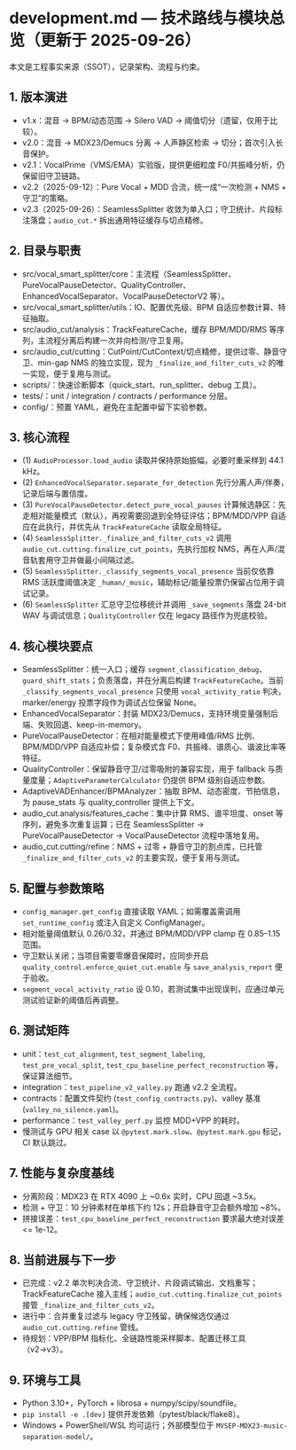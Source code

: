 <!-- File: development.md -->
<!-- AI-SUMMARY: 记录 Vocal Smart Splitter 的架构、流程、测试矩阵与近期演进。 -->

# development.md — 技术路线与模块总览（更新于 2025-09-26）

本文是工程事实来源（SSOT），记录架构、流程与约束。

## 1. 版本演进
- v1.x：混音 -> BPM/动态范围 -> Silero VAD -> 阈值切分（遗留，仅用于比较）。
- v2.0：混音 -> MDX23/Demucs 分离 -> 人声静区检索 -> 切分；首次引入长音保护。
- v2.1：VocalPrime（VMS/EMA）实验版，提供更细粒度 F0/共振峰分析，仍保留旧守卫链路。
- v2.2（2025-09-12）：Pure Vocal + MDD 合流，统一成“一次检测 + NMS + 守卫”的策略。
- v2.3（2025-09-26）：SeamlessSplitter 收敛为单入口；守卫统计、片段标注落盘；`audio_cut.*` 拆出通用特征缓存与切点精修。

## 2. 目录与职责
- src/vocal_smart_splitter/core：主流程（SeamlessSplitter、PureVocalPauseDetector、QualityController、EnhancedVocalSeparator、VocalPauseDetectorV2 等）。
- src/vocal_smart_splitter/utils：IO、配置优先级、BPM 自适应参数计算、特征抽取。
- src/audio_cut/analysis：TrackFeatureCache，缓存 BPM/MDD/RMS 等序列，主流程分离后构建一次并向检测/守卫复用。
- src/audio_cut/cutting：CutPoint/CutContext/切点精修，提供过零、静音守卫、min-gap NMS 的独立实现，现为 `_finalize_and_filter_cuts_v2` 的唯一实现，便于复用与测试。
- scripts/：快速诊断脚本（quick_start、run_splitter、debug 工具）。
- tests/：unit / integration / contracts / performance 分层。
- config/：预置 YAML，避免在主配置中留下实验参数。

## 3. 核心流程
- (1) `AudioProcessor.load_audio` 读取并保持原始振幅，必要时重采样到 44.1 kHz。
- (2) `EnhancedVocalSeparator.separate_for_detection` 先行分离人声/伴奏，记录后端与置信度。
- (3) `PureVocalPauseDetector.detect_pure_vocal_pauses` 计算候选静区：先走相对能量模式（默认），再视需要回退到全特征评估；BPM/MDD/VPP 自适应在此执行，并优先从 `TrackFeatureCache` 读取全局特征。
- (4) `SeamlessSplitter._finalize_and_filter_cuts_v2` 调用 `audio_cut.cutting.finalize_cut_points`，先执行加权 NMS，再在人声/混音轨套用守卫并做最小间隔过滤。
- (5) `SeamlessSplitter._classify_segments_vocal_presence` 当前仅依靠 RMS 活跃度阈值决定 `_human/_music`，辅助标记/能量投票仍保留占位用于调试记录。
- (6) `SeamlessSplitter` 汇总守卫位移统计并调用 `_save_segments` 落盘 24-bit WAV 与调试信息；`QualityController` 仅在 legacy 路径作为兜底校验。

## 4. 核心模块要点
- SeamlessSplitter：统一入口；缓存 `segment_classification_debug`、`guard_shift_stats`；负责落盘，并在分离后构建 `TrackFeatureCache`。当前 `_classify_segments_vocal_presence` 只使用 `vocal_activity_ratio` 判决，marker/energy 投票字段作为调试占位保留 None。
- EnhancedVocalSeparator：封装 MDX23/Demucs，支持环境变量强制后端、失败回退、keep-in-memory。
- PureVocalPauseDetector：在相对能量模式下使用峰值/RMS 比例、BPM/MDD/VPP 自适应补偿；复杂模式含 F0、共振峰、谱质心、谐波比率等特征。
- QualityController：保留静音守卫/过零吸附的兼容实现，用于 fallback 与质量度量；`AdaptiveParameterCalculator` 仍提供 BPM 级别自适应参数。
- AdaptiveVADEnhancer/BPMAnalyzer：抽取 BPM、动态密度、节拍信息，为 pause_stats 与 quality_controller 提供上下文。
- audio_cut.analysis/features_cache：集中计算 RMS、谱平坦度、onset 等序列，避免多次重复运算；已在 SeamlessSplitter → PureVocalPauseDetector → VocalPauseDetector 流程中落地复用。
- audio_cut.cutting/refine：NMS + 过零 + 静音守卫的割点库，已托管 `_finalize_and_filter_cuts_v2` 的主要实现，便于复用与测试。

## 5. 配置与参数策略
- `config_manager.get_config` 直接读取 YAML；如需覆盖需调用 `set_runtime_config` 或注入自定义 ConfigManager。
- 相对能量阈值默认 0.26/0.32，并通过 BPM/MDD/VPP clamp 在 0.85–1.15 范围。
- 守卫默认关闭；当项目需要零爆音保障时，应同步开启 `quality_control.enforce_quiet_cut.enable` 与 `save_analysis_report` 便于验收。
- `segment_vocal_activity_ratio` 设 0.10，若测试集中出现误判，应通过单元测试验证新的阈值后再调整。

## 6. 测试矩阵
- unit：`test_cut_alignment`, `test_segment_labeling`, `test_pre_vocal_split`, `test_cpu_baseline_perfect_reconstruction` 等，保证算法细节。
- integration：`test_pipeline_v2_valley.py` 跑通 v2.2 全流程。
- contracts：配置文件契约 (`test_config_contracts.py`)、valley 基准 (`valley_no_silence.yaml`)。
- performance：`test_valley_perf.py` 监控 MDD+VPP 的耗时。
- 慢测试与 GPU 相关 case 以 `@pytest.mark.slow`、`@pytest.mark.gpu` 标记，CI 默认跳过。

## 7. 性能与复杂度基线
- 分离阶段：MDX23 在 RTX 4090 上 ~0.6x 实时，CPU 回退 ~3.5x。
- 检测 + 守卫：10 分钟素材在单核下约 12s；开启静音守卫会额外增加 ~8%。
- 拼接误差：`test_cpu_baseline_perfect_reconstruction` 要求最大绝对误差 <= 1e-12。

## 8. 当前进展与下一步
- 已完成：v2.2 单次判决合流、守卫统计、片段调试输出、文档重写；TrackFeatureCache 接入主线；`audio_cut.cutting.finalize_cut_points` 接管 `_finalize_and_filter_cuts_v2`。
- 进行中：合并重复过滤与 legacy 守卫残留，确保候选仅通过 `audio_cut.cutting.refine` 管线。
- 待规划：VPP/BPM 指标化、全链路性能采样脚本、配置迁移工具（v2→v3）。

## 9. 环境与工具
- Python 3.10+，PyTorch + librosa + numpy/scipy/soundfile。
- `pip install -e .[dev]` 提供开发依赖（pytest/black/flake8）。
- Windows + PowerShell/WSL 均可运行；外部模型位于 `MVSEP-MDX23-music-separation-model/`。
